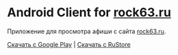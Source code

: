 # Android Client for [rock63.ru](https://rock63.ru)

Приложение для просмотра афиши с сайта [rock63.ru](https://rock63.ru).

[Скачать с Google Play](https://play.google.com/store/apps/details?id=com.uksusoff.rock63) | 
[Скачать с RuStore](https://www.rustore.ru/catalog/app/com.uksusoff.rock63)
